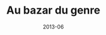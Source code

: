 ---
title: "Au bazar du genre"
summary: "Quatre cartes autour de la thématique du genre en Méditerranée, conçue pour l'exposition \"Au bazar du genre\" au Mucem de juin 2013 à janvier 2014."
tags:
  - genre
  - print
  - cartographie
date: 2013-06
external_link: https://mapper.fr/blog/au-bazar-du-genre/
---
